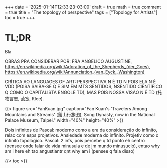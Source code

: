 +++
date = '2025-01-14T12:33:23-03:00'
draft = true
math = true
comment = true
title = "The topology of perspective"
tags = ["Topology for Artists"]
toc = true
+++

# TL;DR

Bla

OBRAS PRA CONSIDERAR POR: FRA ANGELICO AUGUSTINE, https://en.wikipedia.org/wiki/Adoration_of_the_Shepherds_(der_Goes), https://en.wikipedia.org/wiki/Annunciation_(van_Eyck,_Washington)

CRÍTICA AO LANGUAGES OF ART: PERSPECTIVA N É TD N POIS ELA N É VDD (POISA SAIBA-SE Q É SIM EM MTS SENTIDOS, NSENTIDO CIENTÍFICO Q COMO O CAPITALISTA ENGOLE TD), MAS POIS NOSSA VISÃO N É TD (托物言志, 范宽, Klee).

{{< figure src="FanKuan.jpg" caption="Fan Kuan's 'Travelers Among Mountains and Streams' (谿山行旅图), Song Dynasty, now in the National Palace Museum, Taipei." width="40%" height="40%" >}}

Dois infinitos de Pascal: moderno como a era da consideração do infinito, relac com esps projetivos. Ansiedade moderna do infinito. Projetiv como o infinito topológico. Pascal: 2 infs, pois percebe q td ponto eh centro (pensee onde falar de vida minusula e de jm mundo minusuclo), entao why am i here eh  tao angustiantr qnt why am i (pensee q fala disso)

{{< toc >}}


